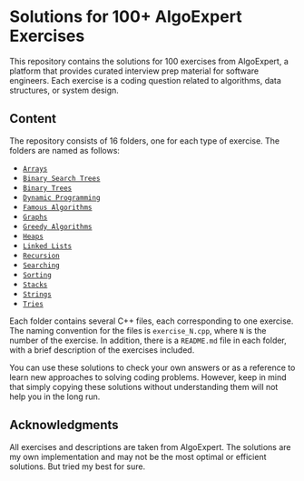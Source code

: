# Solutions for 100+ AlgoExpert Exercises

This repository contains the solutions for 100 exercises from AlgoExpert, a platform that provides curated interview prep material for software engineers. Each exercise is a coding question related to algorithms, data structures, or system design.

## Content

The repository consists of 16 folders, one for each type of exercise. The folders are named as follows:

- [`Arrays`](https://github.com/JLopez662/Algo-Expert-Answers/tree/main/Arrays)
- [`Binary Search Trees`](https://github.com/JLopez662/Algo-Expert-Answers/tree/main/Binary%20Search%20Trees)
- [`Binary Trees`](https://github.com/JLopez662/Algo-Expert-Answers/tree/main/Binary%20Trees)
- [`Dynamic Programming`](https://github.com/JLopez662/Algo-Expert-Answers/tree/main/Dynamic%20Programming)
- [`Famous Algorithms`](https://github.com/JLopez662/Algo-Expert-Answers/tree/main/Famous%20Algorithms)
- [`Graphs`](https://github.com/JLopez662/Algo-Expert-Answers/tree/main/Graphs)
- [`Greedy Algorithms`](https://github.com/JLopez662/Algo-Expert-Answers/tree/main/Greedy%20Algorithms)
- [`Heaps`](https://github.com/JLopez662/Algo-Expert-Answers/tree/main/Heaps)
- [`Linked Lists`](https://github.com/JLopez662/Algo-Expert-Answers/tree/main/Linked%20Lists)
- [`Recursion`](https://github.com/JLopez662/Algo-Expert-Answers/tree/main/Recursion)
- [`Searching`](https://github.com/JLopez662/Algo-Expert-Answers/tree/main/Searching)
- [`Sorting`](https://github.com/JLopez662/Algo-Expert-Answers/tree/main/Sorting)
- [`Stacks`](https://github.com/JLopez662/Algo-Expert-Answers/tree/main/Stacks)
- [`Strings`](https://github.com/JLopez662/Algo-Expert-Answers/tree/main/Strings)
- [`Tries`](https://github.com/JLopez662/Algo-Expert-Answers/tree/main/Tries)

Each folder contains several C++ files, each corresponding to one exercise. The naming convention for the files is `exercise_N.cpp`, where `N` is the number of the exercise. In addition, there is a `README.md` file in each folder, with a brief description of the exercises included.


You can use these solutions to check your own answers or as a reference to learn new approaches to solving coding problems. However, keep in mind that simply copying these solutions without understanding them will not help you in the long run.

## Acknowledgments

All exercises and descriptions are taken from AlgoExpert. The solutions are my own implementation and may not be the most optimal or efficient solutions.
But tried my best for sure.